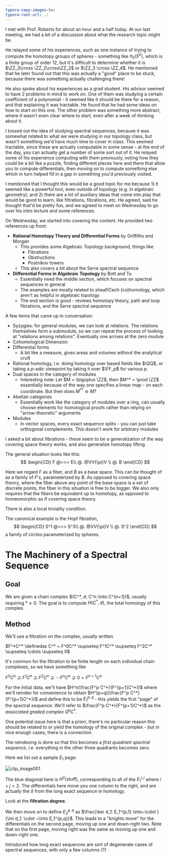 ```yaml
---
typora-copy-images-to: .
typora-root-url: ./
---
```


I met with Prof. Roberts for about an hour and a half today. At our last meeting, we had a bit of a discussion about what the research topic might be. 

He relayed some of his experiences, such as one instance of trying to compute the homotopy groups of spheres - something like $\pi_5(S^2)$, which is a finite group of order 12, but it's difficult to determine whether it is $\ZZ_3\cross \ZZ_2\cross\ZZ_2$ or $\ZZ_3 \cross \ZZ_4$. He mentioned that he later found out that this was actually a "good" place to be stuck, because there was something actually challenging there!

He also spoke about his experiences as a grad student. His advisor seemed to have 2 problems in mind to work on. One of them was studying a certain coefficient of a polynomial - it seemed like it should be there for a reason, and that explaining it was tractable. He found that he had some ideas on how to start on this one. The other problem was something more abstract, where it wasn't even clear where to start, even after a week of thinking about it.

I tossed out the idea of studying spectral sequences, because it was somewhat related to what we were studying in our topology class, but wasn't something we'd have much time to cover in class. This seemed tractable, since these are actually computable in some sense - at the end of the day, you can actually get a number of some sort out of it. He relayed some of his experience computing with them previously, noting how they could be a bit like a puzzle, finding different pieces here and there that allow you to compute differentials, then moving on to compute something else which in turn helped fill in a gap in something you'd previously visited.

I mentioned that I thought this would be a good topic for me because 1) it seemed like a powerful tool, even outside of topology (e.g. in algebraic geometry), and 2) there are a lot of auxiliary ideas that come into play that would be good to learn, like filtrations, fibrations, etc. He agreed, said he thought that'd be pretty fun, and we agreed to meet on Wednesday to go over his intro lecture and some references.



On Wednesday, we started into covering the content. He provided two references up front: 

- **Rational Homotopy Theory and Differential Forms** by Griffiths and Morgan
  - This provides some Algebraic Topology background, things like
    - Fibrations
    - Obstructions
    - Postnikov towers
  - This also covers a bit about the Serre spectral sequence
- **Differential Forms in Algebraic Topology** by Bott and Tu
  - Essentially need the middle section, which focuses on spectral sequences in general
  - The examples are mostly related to sheaf/Cech (co)homology, which aren't as helpful in algebraic topology
  - The end section is good - reviews homotopy theory, path and loop fibrations, and the Serre spectral sequence

A few items that came up in conversation:

- Syzygies: for general modules, we can look at relations. The relations themselves form a submodule, so we can repeat the process of looking at "relations among relations". Eventually one arrives at the zero module
- Cohomological Dimension
- Differential forms
  - A bit like a measure, gives areas and volumes without the analytical cruft
- Rational homology, i.e. doing homology over based fields like $\QQ$, or taking a $p$-adic viewpoint by taking it over $\FF_p$ for various $p$.
- Dual spaces in the category of modules
  - Interesting note: Let $M = \bigoplus \ZZ$, then $M^* = \prod \ZZ$ essentially because of the way one specifies a linear map - on each coordinate. But then does $M^{**} \cong M$?
- Abelian categories
  - Essentially work like the category of modules over a ring, can usually choose elements for homological proofs rather than relying on "arrow-theoretic" arguments
- Modules
  - In vector spaces, every exact sequence splits - you can just take orthogonal complements. This doesn't work for arbitrary modules

I asked a bit about fibrations - these seem to be a generalization of the way covering space theory works, and also generalize homotopy lifting. 

The general situation looks like this:
$$
\begin{CD} 
F @>>> 	E\\
@. 		@VV{\pi}V \\
 		@. B
\end{CD}
$$

Here we regard $F$ as a fiber, and $B$ as a base space. This can be thought of as a family of $F$'s, parameterized by $B$. As opposed to covering space theory, where the fiber above any point of the base space is a set of discrete points, the fiber in this situation is free to be bigger. We also only requires that the fibers be equivalent up to homotopy, as opposed to homeomorphic as if covering space theory. 

There is also a local triviality condition.

The canonical example is the Hopf fibration,
$$
\begin{CD} 
S^1 @>>> 	S^3\\
@. 		@VV{\pi}V \\
 		@. S^2
\end{CD}
$$
a family of circles parameterized by spheres.



# The Machinery of a Spectral Sequence

## Goal

We are given a chain complex $(C^*, d: C^n \into C^{n+1})$, usually requiring $* \geq 0$. The goal is to compute $H(C^*, d)$, the total homology of this complex.

## Method

We'll use a filtration on the complex, usually written

$F^*C^* \definedas C^* = F^0C^* \supseteq F^1C^* \supseteq F^2C^* \supseteq \cdots \supseteq 0$

It's common for the filtration to be finite length on each individual chain complexes, so we have something like

$F^0C^n \supseteq F^1C^n \supseteq F^2C^n \supseteq \cdots F^nC^n \supseteq 0 = F^{n+1}C^n$

For the initial data, we'll have $H^n(\frac{F^p C^*}{F^{p+1}C^*})$ where we'll reindex for convenience to obtain $H^{p+q}(\frac{F^p C^*}{F^{p+1}C^*})$ and define this to be $E_1^{p,q}$ - this yields the first "page" of the spectral sequence. We'll refer to $\frac{F^p C^*}{F^{p+1}C^*}$ as the *associated graded complex* $G^pC^*$.

One potential issue here is that a priori, there's no particular reason this should be related to or yield the homology of the original complex - but in nice enough cases, there is a connection.

The reindexing is done so that this becomes a *first quadrant spectral sequence*, i.e. everything in the other three quadrants becomes zero.

Here we list out a sample $E_1$ page:

![clip_image001](/clip_image001.png)

The blue diagonal here is $H^2(\text{stuff})$, corresponding to all of the $E_1^{i,j}$ where $i+j = 2$. The differentials here move you one column to the right, and are actually the $\delta$ from the long exact sequence in homology.

Look at the **filtration degree**.

We then move on to define $E_2^{p,q}$ as $\frac{\ker d_1: E_1^{p,1} \into~\cdot }{\im d_1: \cdot ~\into E_1^{p,q}}$. This leads to a "knights move" for the differentials on the second page, moving up one and down-right two. Note that on the first page, moving right was the same as moving up one and down-right one.

Introduced how long exact sequences are sort of degenerate cases of spectral sequences, with only a few columns (?)